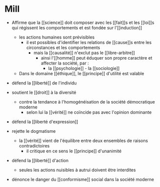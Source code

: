 # Mill

- Affirme que la [[science]] doit composer avec les [[fait]]s et les [[loi]]s qui régissent les comportements et est fondée sur l'[[induction]]
  - les actions humaines sont prévisibles
    - il est possibles d'identifier les relations de [[cause]]s entre les circonstances et les comportements
      - mais la [[causalité]] n'exclut pas le [[libre-arbitre]]
        - ainsi l'[[homme]] peut éduquer son propre caractère et affecter la société, par :
          - la [[psychologie]]
          ​- la [[sociologie]]
  - Dans le domaine [[éthique]], le [[principe]] d'utilité est valable

- défend la [[liberté]] de l'individu
- soutient le [[droit]] à la diversité
  - contre la tendance à l'homogénéisation de la société démocratique moderne
    - selon lui la [[vérité]] ne coïncide pas avec l'opinion dominante
- défend la [[liberté d'expression]]
- rejette le dogmatisme
  - la [[vérité]] vient de l'équilibre entre deux ensembles de raisons contradictoires
    - il critique en ce sens le [[principe]] d'unanimité
- défend la [[liberté]] d'action
  - seules les actions nuisibles à autrui doivent être interdites
- dénonce le danger du [[conformisme]] social dans la société moderne